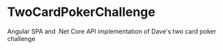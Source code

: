 # TwoCardPokerChallenge
Angular SPA and .Net Core API implementation of Dave's two card poker challenge

